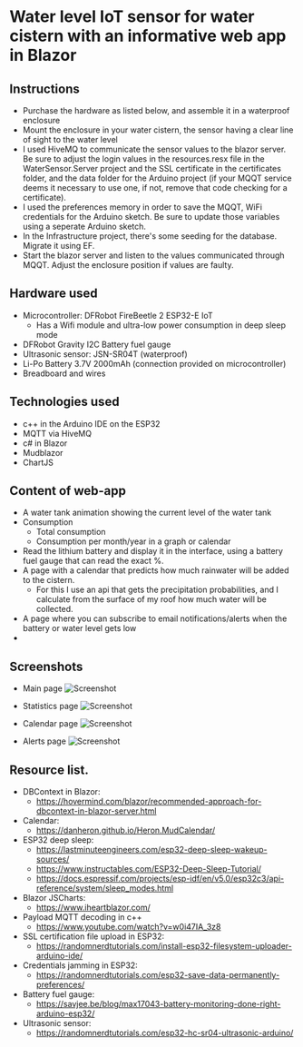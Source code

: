 # Water level IoT sensor for water cistern with an informative web app in Blazor

## Instructions
- Purchase the hardware as listed below, and assemble it in a waterproof enclosure
- Mount the enclosure in your water cistern, the sensor having a clear line of sight to the water level
- I used HiveMQ to communicate the sensor values to the blazor server. Be sure to adjust the login values in the resources.resx file in the WaterSensor.Server project and the SSL certificate in the certificates folder, and the data folder for the Arduino project (if your MQQT service deems it necessary to use one, if not, remove that code checking for a certificate).
- I used the preferences memory in order to save the MQQT, WiFi credentials for the Arduino sketch. Be sure to update those variables using a seperate Arduino sketch.
- In the Infrastructure project, there's some seeding for the database. Migrate it using EF.
- Start the blazor server and listen to the values communicated through MQQT. Adjust the enclosure position if values are faulty.

## Hardware used

- Microcontroller: DFRobot FireBeetle 2 ESP32-E IoT
    - Has a Wifi module and ultra-low power consumption in deep sleep mode
- DFRobot Gravity I2C Battery fuel gauge
- Ultrasonic sensor: JSN-SR04T (waterproof)
- Li-Po Battery 3.7V 2000mAh (connection provided on microcontroller)
- Breadboard and wires

## Technologies used
- c++ in the Arduino IDE on the ESP32
- MQTT via HiveMQ
- c# in Blazor
- Mudblazor
- ChartJS

## Content of web-app
- A water tank animation showing the current level of the water tank
- Consumption
    - Total consumption
    - Consumption per month/year in a graph or calendar
- Read the lithium battery and display it in the interface, using a battery fuel gauge that can read the exact %.
- A page with a calendar that predicts how much rainwater will be added to the cistern.
    - For this I use an api that gets the precipitation probabilities, and I calculate from the surface of my roof how much water will be collected.
- A page where you can subscribe to email notifications/alerts when the battery or water level gets low
- 
## Screenshots
- Main page
![Screenshot](https://github.com/vandekerckhovestijn/IoTWaterLevelSensor-ESP32-WebApp/blob/master/screenshots/screen1.png)

- Statistics page
![Screenshot](https://github.com/vandekerckhovestijn/IoTWaterLevelSensor-ESP32-WebApp/blob/master/screenshots/screen2.png)

- Calendar page
![Screenshot](https://github.com/vandekerckhovestijn/IoTWaterLevelSensor-ESP32-WebApp/blob/master/screenshots/screen3.png)

- Alerts page
![Screenshot](https://github.com/vandekerckhovestijn/IoTWaterLevelSensor-ESP32-WebApp/blob/master/screenshots/screen4.png)
  

## Resource list.
- DBContext in Blazor:
    - https://hovermind.com/blazor/recommended-approach-for-dbcontext-in-blazor-server.html
- Calendar:
    - https://danheron.github.io/Heron.MudCalendar/
- ESP32 deep sleep:
    - https://lastminuteengineers.com/esp32-deep-sleep-wakeup-sources/
    - https://www.instructables.com/ESP32-Deep-Sleep-Tutorial/
    - https://docs.espressif.com/projects/esp-idf/en/v5.0/esp32c3/api-reference/system/sleep_modes.html
- Blazor JSCharts:
    - https://www.iheartblazor.com/
- Payload MQTT decoding in c++
    - https://www.youtube.com/watch?v=w0i47IA_3z8
- SSL certification file upload in ESP32:
    - https://randomnerdtutorials.com/install-esp32-filesystem-uploader-arduino-ide/
- Credentials jamming in ESP32:
    - https://randomnerdtutorials.com/esp32-save-data-permanently-preferences/
- Battery fuel gauge:
    - https://savjee.be/blog/max17043-battery-monitoring-done-right-arduino-esp32/
- Ultrasonic sensor:
    - https://randomnerdtutorials.com/esp32-hc-sr04-ultrasonic-arduino/
